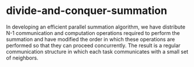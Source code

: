 # divide-and-conquer-summation
In developing an efficient parallel summation algorithm, we have distribute N-1 communication and computation operations required to perform the summation and have modified the order in which these operations are performed so that they can proceed concurrently. The result is a regular communication structure in which each task communicates with a small set of neighbors.

